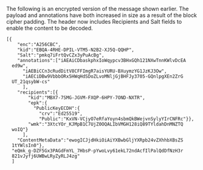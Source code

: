 
The following is an encrypted version of the message shown earlier. 
The payload and annotations have both increased in size as a result
of the block cipher padding. The header now
includes Recipients and Salt fields to enable the content to be decoded.

~~~~
[{
    "enc":"A256CBC",
    "kid":"EBQA-4RHE-DPIL-VTM5-N2B2-XJ5Q-QQHP",
    "Salt":"pmkq7iFrtQvCZx3yPuAcBg",
    "annotations":["iAEAiCDbaskphxIoWqypcv3BHxGQh121NXwTnnKWlvDcEA
  ed9w",
      "iAEBiCCn3cRudDitV8CFFImgR7aisYURU-BXuymzYG1JzKJ3Ow",
      "iAECiDBw9VbbbORx5HWqHdSDoZLvoMNljGjBHFJy3705-GQnlpgXEn2ZrG
  UT_21qsybW-cs"
      ],
    "recipients":[{
        "kid":"MBX7-7SMG-JGVM-FXQP-6HPY-7OND-NXTR",
        "epk":{
          "PublicKeyECDH":{
            "crv":"Ed25519",
            "Public":"KxVN-VCjyO7eRfaYoyn4sbmQkBWejvnSylyYIrCNFRc"}},
        "wmk":"3XtcYOr_KJMpB1C7UjZ0OQALIbVMGH128iQ89TYldahDnMNZTQ
  woIQ"}
      ],
    "ContentMetaData":"ewogICJjdHkiOiAiYXBwbGljYXRpb24vZXhhbXBsZS
  1tYWlsIn0"},
  "eQmk_g-DZF5Gx3PAGdFmYL_7HbsP-pYwoLvy61ekL72ndAcfIlPalQdDfNzH3r
  821vJyfj6UWBwLRyZyRLJ4zg"
  ]
~~~~

